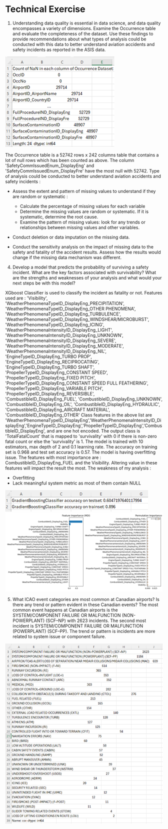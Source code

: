 # Technical Exercise


1. Understanding data quality is essential in data science, and data quality encompasses a variety of dimensions. Examine the Occurrence table and evaluate the completeness of the dataset. Use these findings to provide recommendations about what types of analysis could be conducted with this data to better understand aviation accidents and safety incidents as reported in the ASIS data.

![image](https://github.com/dathpham/technical_exercise/blob/main/question1.png)

The Occurrence table is a 52742 rows x 242 columns table that contains a lot of null rows which has been counted as above. The column 'SafetyCommIssuedEnum_DisplayEng' and 'SafetyCommIssuedEnum_DisplayFre' have the most null with 52742. Type of analysis could be conducted to better understand aviation accidents and safety incidents :
- Assess the extent and pattern of missing values to understand if they are random or systematic :
    * Calculate the percentage of missing values for each variable
    * Determine the missing values are random or systematic. If it is systematic, determine the root cause.
    * Examine the pattern of missing values: look for any trends or relationships between missing values and other variables. 

- Conduct deletion or data imputation on the missing data.
- Conduct the sensitivity analysis on the impact of missing data to the safety and fatality of the accident results. Assess how the results would change if the missing data mechanism was different.



4. Develop a model that predicts the probability of surviving a safety incident. What are the key factors
associated with survivability? What are the strengths and weaknesses of your analysis and what would
your next steps be with this model?

XGboost Classifier is used to classify the incident as fatality or not. Features used are : 
       'Visibility',
       'WeatherPhenomenaTypeID_DisplayEng_PRECIPITATION',
       'WeatherPhenomenaTypeID_DisplayEng_OTHER PHENOMENA',
       'WeatherPhenomenaTypeID_DisplayEng_TURBULENCE',
       'WeatherPhenomenaTypeID_DisplayEng_WINDSHEAR/MICROBURST',
       'WeatherPhenomenaTypeID_DisplayEng_ICING',
       'WeatherPhenomenaIntensityID_DisplayEng_LIGHT',
       'WeatherPhenomenaIntensityID_DisplayEng_UNKNOWN',
       'WeatherPhenomenaIntensityID_DisplayEng_SEVERE',
       'WeatherPhenomenaIntensityID_DisplayEng_MODERATE',
       'WeatherPhenomenaIntensityID_DisplayEng_NIL',
       'EngineTypeID_DisplayEng_TURBO PROP',
       'EngineTypeID_DisplayEng_RECIPROCATING',
       'EngineTypeID_DisplayEng_TURBO SHAFT',
       'PropellerTypeID_DisplayEng_CONSTANT SPEED',
       'PropellerTypeID_DisplayEng_FIXED PITCH',
       'PropellerTypeID_DisplayEng_CONSTANT SPEED FULL FEATHERING',
       'PropellerTypeID_DisplayEng_VARIABLE PITCH',
       'PropellerTypeID_DisplayEng_REVERSIBLE',
       'CombustibleID_DisplayEng_FUEL', 'CombustibleID_DisplayEng_UNKNOWN',
       'CombustibleID_DisplayEng_OIL', 'CombustibleID_DisplayEng_HYDRAULIC',
       'CombustibleID_DisplayEng_AIRCRAFT MATERIAL',
       'CombustibleID_DisplayEng_OTHER'
Class features in the above list are 'WeatherPhenomenaTypeID_DisplayEng','WeatherPhenomenaIntensityID_DisplayEng','EngineTypeID_DisplayEng','PropellerTypeID_DisplayEng','CombustibleID_DisplayEng', and are one hot encoded. 
The output class is 'TotalFatalCount' that is mapped to 'survivality' with 0 if there is non-zero fatal count or else the 'survivality' is 1. The model is trained with 10 estimators, max depth of 2 and 0.1 learning rate.
The accuracy on training set is  0.968 and test set accuracy is 0.57. The model is having overfitting issue. The features with most importance are : CombustibleID_DisplayEng_FUEL and the Visibility. Altering value in these features will impact the result the most.
The weakness of my analysis :
- Overfitting
- Lack meaningful system metric as most of them contain NULL

![image](https://github.com/dathpham/technical_exercise/blob/main/Question4.png)
![image](https://github.com/dathpham/technical_exercise/blob/main/Question4_Feature_Importance.png)



5. What ICAO event categories are most common at Canadian airports? Is there any trend or pattern evident
in these Canadian events?
The most common event happens at Canadian airports is the SYSTEM/COMPONENT FAILURE OR MALFUNCTION (NON-POWERPLANT) (SCF–NP) with 2623 incidents. The second most incident is SYSTEM/COMPONENT FAILURE OR MALFUNCTION (POWERPLANT) (SCF–PP). The trend or pattern is incidents are more related to system issue or component failure.

![image](https://github.com/dathpham/technical_exercise/blob/main/Question5.PNG)


